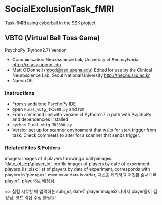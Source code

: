 # SocialExclusionTask_fMRI
Task-fMRI using cyberball in the SSK project

## VBTG (Virtual Ball Toss Game)
PsychoPy (Python2.7) Version
* Communication Neuroscience Lab, University of Pennsylvania http://cn.asc.upenn.edu
* Matt O'Donnell (mbod@asc.upenn.edu)
Edited for use by the Clinical Neuroscience Lab, Seoul National University http://thecns.snu.ac.kr
* Naeun Oh

### Instructions
* From standalone PsychoPy IDE
* open `Final_vbtg_TR2000.py` and run
* From command line with version of Python2.7 in path with PsychoPy and dependencies installed
* `python Final_vbtg_TR2000.py`
* Version set up for scanner environment that waits for start trigger from task. Check comments to alter for a scanner that sends trigger.

### Related Files & Folders
images: images of 3 players throwing a ball
pimages: 'date_of_exp\player_id', profile images of players by date of experiment
players_list.xlsx: list of players by date of experiment, corresponds with players in 'pimages', must save data in order, 자신을 제외하고 저장된 순서대로 player1, player3로 배정됨.

=> 실험 시작할 때 입력하는 subj_id, date로 player image와 나머지 player들이 결정됨. 코드 직접 수정 불필요!
